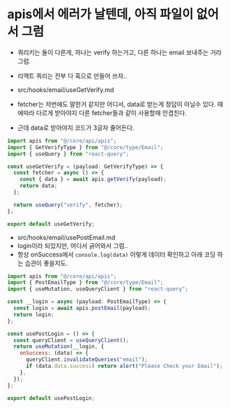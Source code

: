 # apis에서 에러가 날텐데, 아직 파일이 없어서 그럼
- 쿼리키는 둘이 다른게, 하나는 verify 하는거고, 다른 하나는 email 보내주는 거라 그럼.
- 리액트 쿼리는 전부 다 훅으로 만들어 쓰자..

- src/hooks/email/useGetVerify.md
- fetcher는 저번에도 말한거 같지만 어디서, data로 받는게 정답이 아닐수 있다. 때에따라 다르게 받아야지 다른 fetcher들과 같이 사용할때 안겹친다.
- 근데 data로 받아야지 코드가 3글자 줄어든다.
```js
import apis from "@/core/api/apis";
import { GetVerifyType } from "@/core/type/Email";
import { useQuery } from "react-query";

const useGetVerify = (payload: GetVerifyType) => {
  const fetcher = async () => {
    const { data } = await apis.getVerify(payload);
    return data;
  };

  return useQuery("verify", fetcher);
};

export default useGetVerify;

```

- src/hooks/email/usePostEmail.md
- login이라 되있지만, 어디서 긁어와서 그럼..
- 항상 onSuccess에서 ```console.log(data)``` 이렇게 데이터 확인하고 아래 코딩 하는 습관이 좋을지도.
```js
import apis from "@/core/api/apis";
import { PostEmailType } from "@/core/type/Email";
import { useMutation, useQueryClient } from "react-query";

const __login = async (payload: PostEmailType) => {
  const login = await apis.postEmail(payload);
  return login;
};

const usePostLogin = () => {
  const queryClient = useQueryClient();
  return useMutation(__login, {
    onSuccess: (data) => {
      queryClient.invalidateQueries("email");
      if (data.data.success) return alert("Please Check your Email");
    },
  });
};

export default usePostLogin;

```
